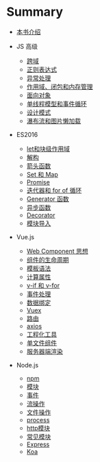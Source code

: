 # Summary
- [本书介绍](./README.md)

- JS 高级
	- [跨域](JS高级/跨域.md)
	- [正则表达式](JS高级/正则表达式.md)
	- [异常处理](JS高级/异常处理.md)
	- [作用域、闭包和内存管理](JS高级/作用域、闭包和内存管理.md)
	- [面向对象]()
	- [单线程模型和事件循环]()
	- [设计模式]()
	- [瀑布流和图片懒加载]()

- ES2016
	- [let和块级作用域]()
	- [解构]()
	- [箭头函数]()
	- [Set 和 Map]()
	- [Promise]()
	- [迭代器和 for of 循环]()
	- [Generator 函数]()
	- [异步函数]()
	- [Decorator]()
	- [模块导入]()

- Vue.js
	- [Web Component 思想]()
	- [组件的生命周期]()
	- [模板语法]()
	- [计算属性]()
	- [v-if 和 v-for]()
	- [事件处理]()
	- [数据绑定]()
	- [Vuex]()
	- [路由]()
	- [axios]()
	- [工程化工具]()
	- [单文件组件]()
	- [服务器端渲染]()

- Node.js
	- [npm]()
	- [模块]()
	- [事件]()
	- [流操作]()
	- [文件操作]()
	- [process]()
	- [http模块]()
	- [常见模块]()
	- [Express]()
	- [Koa]()
